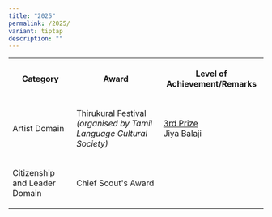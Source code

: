 ```yaml
---
title: "2025"
permalink: /2025/
variant: tiptap
description: ""
---
```

<table style="minWidth: 75px">
<colgroup>
<col>
<col>
<col>
</colgroup>
<tbody>
<tr>
<th rowspan="1" colspan="1">
<p><strong>Category</strong>
</p>
</th>
<th rowspan="1" colspan="1">
<p><strong>Award</strong>
</p>
</th>
<th rowspan="1" colspan="1">
<p><strong>Level of Achievement/Remarks</strong>
</p>
</th>
</tr>
<tr>
<td rowspan="1" colspan="1">
<p>Artist Domain</p>
</td>
<td rowspan="1" colspan="1">
<p>Thirukural Festival <em>(organised by Tamil Language Cultural Society)</em>
</p>
</td>
<td rowspan="1" colspan="1">
<p><u>3rd Prize</u>
<br>Jiya Balaji</p>
</td>
</tr>
<tr>
<td rowspan="1" colspan="1">
<p>Citizenship and Leader Domain</p>
</td>
<td rowspan="1" colspan="1">
<p>Chief Scout's Award</p>
</td>
<td rowspan="1" colspan="1">
<p></p>
</td>
</tr>
</tbody>
</table>
<p></p>